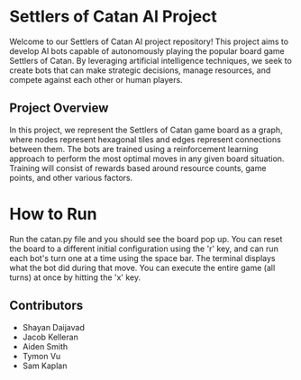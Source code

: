 
# Settlers of Catan AI Project

Welcome to our Settlers of Catan AI project repository! This project aims to develop AI bots capable of autonomously playing the popular board game Settlers of Catan. By leveraging artificial intelligence techniques, we seek to create bots that can make strategic decisions, manage resources, and compete against each other or human players.

## Project Overview

In this project, we represent the Settlers of Catan game board as a graph, where nodes represent hexagonal tiles and edges represent connections between them. The bots are trained using a reinforcement learning approach to perform the most optimal moves in any given board situation. Training will consist of rewards based around resource counts, game points, and other various factors.

# How to Run
Run the catan.py file and you should see the board pop up. You can reset the board to a different initial configuration using the 'r' key, and can run each bot's turn one at a time using the space bar. The terminal displays what the bot did during that move. You can execute the entire game (all turns) at once by hitting the 'x' key. 

## Contributors

- Shayan Daijavad
- Jacob Kelleran
- Aiden Smith
- Tymon Vu
- Sam Kaplan
